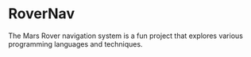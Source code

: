 # RoverNav
The Mars Rover navigation system is a fun project that explores various programming languages and techniques.
